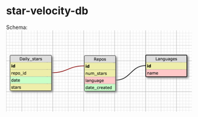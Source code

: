 # star-velocity-db



Schema: 
![schema image][schema_image]


[schema_image]: https://raw.githubusercontent.com/halcyon-vortex/star-velocity-db/master/assets/schema.png "Schema for logging repository attention"